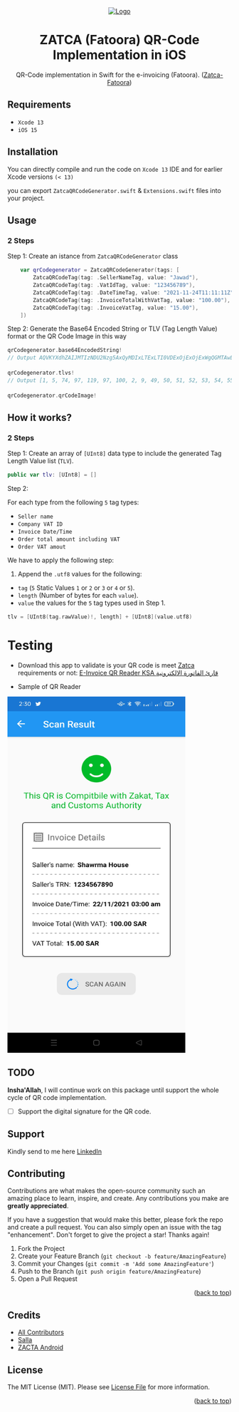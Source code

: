 <div id="top"></div>
<div align="center"> 
  <a href="https://salla.dev"> 
    <img src="https://upload.wikimedia.org/wikipedia/commons/thumb/9/9d/Swift_logo.svg/2560px-Swift_logo.svg.png" alt="Logo" width="896" height="277"> 
  </a>
  <h1 align="center">ZATCA (Fatoora) QR-Code Implementation in iOS</h1>
  <p align="center">
    QR-Code implementation in Swift for the e-invoicing (Fatoora). (<a href="https://zatca.gov.sa/ar/E-Invoicing/Introduction/Pages/What-is-e-invoicing.aspx">Zatca-Fatoora</a>)  
    <br>
  </p>
</div>

## Requirements
* `Xcode 13`
* `iOS 15`

## Installation

You can directly compile and run the code on `Xcode 13` IDE and for earlier Xcode versions `(< 13)` 

you can export `ZatcaQRCodeGenerator.swift` & `Extensions.swift` files into your project. 

## Usage

### 2 Steps

Step 1: Create an istance from `ZatcaQRCodeGenerator` class
```swift
    var qrCodegenerator = ZatcaQRCodeGenerator(tags: [
        ZatcaQRCodeTag(tag: .SellerNameTag, value: "Jawad"),               // {Seller name}
        ZatcaQRCodeTag(tag: .VatIdTag, value: "123456789"),                // {Seller TAX ID}
        ZatcaQRCodeTag(tag: .DateTimeTag, value: "2021-11-24T11:11:11Z"),  // {Invoice Date/Time}
        ZatcaQRCodeTag(tag: .InvoiceTotalWithVatTag, value: "100.00"),     // {Order Total Amount including VAT}
        ZatcaQRCodeTag(tag: .InvoiceVatTag, value: "15.00"),               // {Order VAT Amount}
    ])
```
Step 2: 
Generate the Base64 Encoded String or TLV (Tag Length Value) format or the QR Code Image in this way
```swift
qrCodegenerator.base64EncodedString!  
// Output AQVKYXdhZAIJMTIzNDU2Nzg5AxQyMDIxLTExLTI0VDExOjExOjExWgQGMTAwLjAwBQQxNS4w

qrCodegenerator.tlvs! 
// Output [1, 5, 74, 97, 119, 97, 100, 2, 9, 49, 50, 51, 52, 53, 54, 55, 56, 57, 3, 20, 50, 48, 50, 49, 45, 49, 49, 45, 50, 52, 84, 49, 49, 58, 49, 49, 58, 49, 49, 90, 4, 6, 49, 48, 48, 46, 48, 48, 5, 5, 49, 53, 46, 48, 48]

qrCodegenerator.qrCodeImage!
```
## How it works?

### 2 Steps

Step 1:  Create an array of `[UInt8]` data type to include the generated Tag Length Value list (`TLV`).
```swift
public var tlv: [UInt8] = []
```
Step 2:

For each type from the following `5` tag types:
- `Seller name`
- `Company VAT ID`
- `Invoice Date/Time`
- `Order total amount including VAT` 
- `Order VAT amout` 

We have to apply the following step:
1. Append the `.utf8` values for the following:
  - `tag` (`5` Static Values `1` or `2` or `3` or `4` or `5`).
  - `length` (Number of bytes for each `value`).
  -  `value` the values for the `5` tag types used in Step 1.
```swift
tlv = [UInt8(tag.rawValue)!, length] + [UInt8](value.utf8)
```

# Testing 

- Download this app to validate is your QR code is meet [Zatca](https://zatca.gov.sa/) requirements or not: 
[E-Invoice QR Reader KSA قارئ الفاتورة الالكترونية](https://play.google.com/store/apps/details?id=com.posbankbh.einvoiceqrreader)

 - Sample of QR Reader 
<img src="https://github.com/iabdelgawaad/QR-Cod-Zatca/blob/main/zatca_validation_qr.jpg" width="400" height="800">

## TODO

**Insha'Allah**, I will continue work on this package until support the whole cycle of QR code implementation.

- [ ] Support the digital signature for the QR code.

## Support

Kindly send to me here [LinkedIn](https://www.linkedin.com/in/ahmadabdulgawadmahmoud/)


## Contributing

Contributions are what makes the open-source community such an amazing place to learn, inspire, and create. 
Any contributions you make are **greatly appreciated**.

If you have a suggestion that would make this better, please fork the repo and create a pull request. 
You can also simply open an issue with the tag "enhancement". Don't forget to give the project a star! Thanks again!

1. Fork the Project
2. Create your Feature Branch (`git checkout -b feature/AmazingFeature`)
3. Commit your Changes (`git commit -m 'Add some AmazingFeature'`)
4. Push to the Branch (`git push origin feature/AmazingFeature`)
5. Open a Pull Request

<p align="right">(<a href="#top">back to top</a>)</p>

## Credits

- [All Contributors](../../contributors)
- [Salla](https://github.com/sallaApp)
- [ZACTA Android](https://github.com/iabdelgawaad/ZATCA)

## License

The MIT License (MIT). Please see [License File](LICENSE.md) for more information.

<p align="right">(<a href="#top">back to top</a>)</p>

